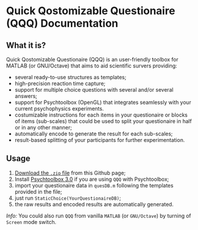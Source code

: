 # Quick Qostomizable Questionaire (QQQ) Documentation

## What it is?
Quick Qostomizable Questionaire (QQQ) is an user-friendly toolbox for MATLAB (or GNU/Octave) that aims to aid scientific survers providing:

- several ready-to-use structures as templates;
- high-precision reaction time capture;
- support for multiple choice questions with several and/or several answers;
- support for Psychtoolbox (OpenGL) that integrates seamlessly with your current psychophysics experiments.
- costumizable instructions for each items in your questionaire or blocks of items (sub-scales) that could be used to split your questionaire in half or in any other manner;
- automatically encode to generate the result for each sub-scales;
- result-based splitting of your participants for further experimentation.

## Usage
1. [Download the `.zip` file](https://github.com/hyiltiz/QQQ/archive/master.zip) from this Github page;
1. Install [Psychtoolbox 3.0](http://psychtoolbox.org/download/) if you are using `QQQ` with Psychtoolbox;
1. import your questionaire data in `quesDB.m` following the templates provided in the file;
1. just run `StaticChoice(YourQuestionaireDB)`;
1. the raw results and encoded results are automatically generated.

_Info:_ You could also run `QQQ` from vanilla `MATLAB` (or `GNU/Octave`) by turning of `Screen` mode switch.

